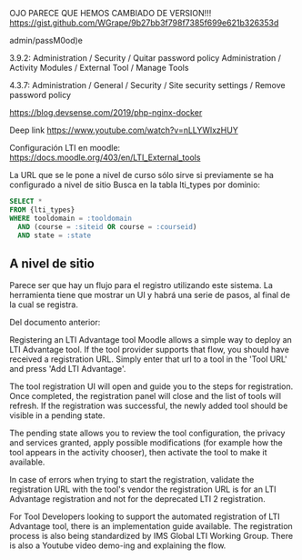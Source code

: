 OJO PARECE QUE HEMOS CAMBIADO DE VERSION!!!
https://gist.github.com/WGrape/9b27bb3f798f7385f699e621b326353d


admin/passM0od)e

3.9.2:
Administration / Security / Quitar password policy
Administration / Activity Modules / External Tool / Manage Tools

4.3.7:
Administration / General / Security / Site security settings / Remove password policy

https://blog.devsense.com/2019/php-nginx-docker




Deep link
https://www.youtube.com/watch?v=nLLYWlxzHUY


Configuración LTI en moodle:
https://docs.moodle.org/403/en/LTI_External_tools


La URL que se le pone a nivel de curso sólo sirve si previamente se ha configurado a nivel de sitio
Busca en la tabla lti_types por dominio:
```sql
SELECT *
FROM {lti_types}
WHERE tooldomain = :tooldomain
  AND (course = :siteid OR course = :courseid)
  AND state = :state
```

A nivel de sitio
------------------------------------------
Parece ser que hay un flujo para el registro utilizando este sistema. La herramienta tiene que mostrar un UI y habrá una serie
de pasos, al final de la cual se registra.

Del documento anterior:

Registering an LTI Advantage tool
Moodle allows a simple way to deploy an LTI Advantage tool. If the tool provider supports that flow, you should have received a registration URL. Simply enter that url to a tool in the 'Tool URL' and press 'Add LTI Advantage'.

The tool registration UI will open and guide you to the steps for registration. Once completed, the registration panel will close and the list of tools will refresh. If the registration was successful, the newly added tool should be visible in a pending state.

The pending state allows you to review the tool configuration, the privacy and services granted, apply possible modifications (for example how the tool appears in the activity chooser), then activate the tool to make it available.

In case of errors when trying to start the registration, validate the registration URL with the tool's vendor the registration URL is for an LTI Advantage registration and not for the deprecated LTI 2 registration.

For Tool Developers looking to support the automated registration of LTI Advantage tool, there is an implementation guide available. The registration process is also being standardized by IMS Global LTI Working Group. There is also a Youtube video demo-ing and explaining the flow.
